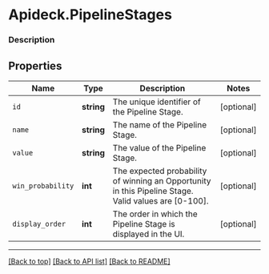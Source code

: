 # Apideck.PipelineStages

### Description

## Properties
Name | Type | Description | Notes
------------ | ------------- | ------------- | -------------
`id` | **string** | The unique identifier of the Pipeline Stage. | [optional] 
`name` | **string** | The name of the Pipeline Stage. | [optional] 
`value` | **string** | The value of the Pipeline Stage. | [optional] 
`win_probability` | **int** | The expected probability of winning an Opportunity in this Pipeline Stage. Valid values are [0-100]. | [optional] 
`display_order` | **int** | The order in which the Pipeline Stage is displayed in the UI. | [optional] 





---

[[Back to top]](#) [[Back to API list]](../../../../README.md#documentation-for-api-endpoints) [[Back to README]](../../../../README.md)


